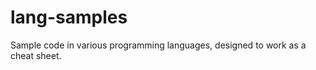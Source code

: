 lang-samples
============

Sample code in various programming languages, designed to work as a cheat sheet.